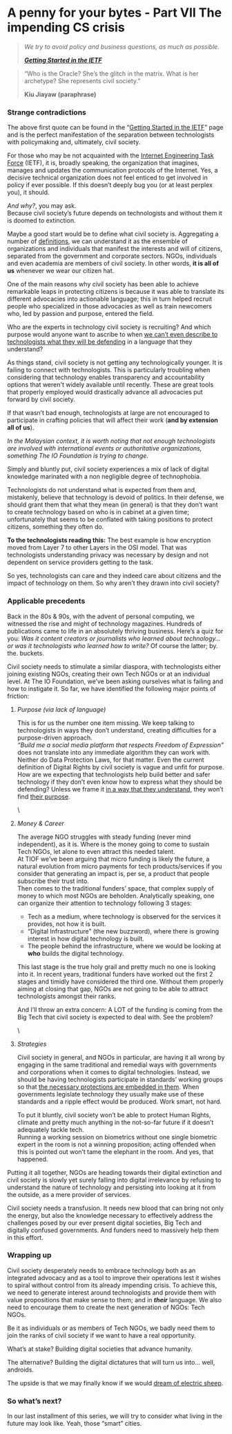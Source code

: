 # A penny for your bytes - Part VII The impending CS crisis

> _We try to avoid policy and business questions, as much as possible._
>
> [_**Getting Started in the IETF**_](https://www.ietf.org/about/participate/get-started/)

> “Who is the Oracle? She’s the glitch in the matrix. What is her archetype? She represents civil society.”
>
> **Kiu Jiayaw (paraphrase)**

### Strange contradictions <a href="#dd5a13f8-bce9-4d2f-a0dc-1a76e736abd3" id="dd5a13f8-bce9-4d2f-a0dc-1a76e736abd3"></a>

The above first quote can be found in the “[Getting Started in the IETF](https://www.ietf.org/about/participate/get-started/)” page and is the perfect manifestation of the separation between technologists with policymaking and, ultimately, civil society.

For those who may be not acquainted with the [Internet Engineering Task Force](https://www.ietf.org/) (IETF), it is, broadly speaking, the organization that imagines, manages and updates the communication protocols of the Internet. Yes, a decisive technical organization does not feel enticed to get involved in policy if ever possible. If this doesn’t deeply bug you (or at least perplex you), it should.

_And why?_, you may ask.\
Because civil society’s future depends on technologists and without them it is doomed to extinction.

Maybe a good start would be to define what civil society is. Aggregating a number of [definitions](https://en.wikipedia.org/wiki/Civil\_society), we can understand it as the ensemble of organizations and individuals that manifest the interests and will of citizens, separated from the government and corporate sectors. NGOs, individuals and even academia are members of civil society. In other words, **it is all of us** whenever we wear our citizen hat.

One of the main reasons why civil society has been able to achieve remarkable leaps in protecting citizens is because it was able to translate its different advocacies into actionable language; this in turn helped recruit people who specialized in those advocacies as well as train newcomers who, led by passion and purpose, entered the field.

Who are the experts in technology civil society is recruiting? And which purpose would anyone want to ascribe to when [we can’t even describe to technologists what they will be defending](https://www.digitalnewsasia.com/insights/byte-your-thoughts-ditching-ethics-embracing-rights) in a language that they understand?

As things stand, civil society is not getting any technologically younger. It is failing to connect with technologists. This is particularly troubling when considering that technology enables transparency and accountability options that weren't widely available until recently. These are great tools that properly employed would drastically advance all advocacies put forward by civil society.

If that wasn’t bad enough, technologists at large are not encouraged to participate in crafting policies that will affect their work (**and by extension all of us**).

_In the Malaysian context, it is worth noting that not enough technologists are involved with international events or authoritative organizations, something The IO Foundation is trying to change._

Simply and bluntly put, civil society experiences a mix of lack of digital knowledge marinated with a non negligible degree of technophobia.

Technologists do not understand what is expected from them and, mistakenly, believe that technology is devoid of politics. In their defense, we should grant them that what they mean (in general) is that they don’t want to create technology based on who is in cabinet at a given time; unfortunately that seems to be conflated with taking positions to protect citizens, something they often do.

**To the technologists reading this:** The best example is how encryption moved from Layer 7 to other Layers in the OSI model. That was technologists understanding privacy was necessary by design and not dependent on service providers getting to the task.

So yes, technologists can care and they indeed care about citizens and the impact of technology on them. So why aren’t they drawn into civil society?

### Applicable precedents <a href="#b28599de-cb77-4316-b704-fef9dabe41c4" id="b28599de-cb77-4316-b704-fef9dabe41c4"></a>

Back in the 80s & 90s, with the advent of personal computing, we witnessed the rise and might of technology magazines. Hundreds of publications came to life in an absolutely thriving business. Here’s a quiz for you: _Was it content creators or journalists who learned about technology… or was it technologists who learned how to write?_ Of course the latter; by. the. buckets.

Civil society needs to stimulate a similar diaspora, with technologists either joining existing NGOs, creating their own Tech NGOs or at an individual level. At The IO Foundation, we’ve been asking ourselves what is failing and how to instigate it. So far, we have identified the following major points of friction:

1.  _Purpose (via lack of language)_

    This is for us the number one item missing. We keep talking to technologists in ways they don’t understand, creating difficulties for a purpose-driven approach.\
    _“Build me a social media platform that respects Freedom of Expression”_ does not translate into any immediate algorithm they can work with. Neither do Data Protection Laws, for that matter. Even the current definition of Digital Rights by civil society is vague and unfit for purpose. How are we expecting that technologists help build better and safer technology if they don’t even know how to express what they should be defending? Unless we frame it [in a way that they understand](https://www.digitalnewsasia.com/insights/penny-your-bytes-part-1-about-dcdr), they won’t find [their purpose](https://www.digitalnewsasia.com/insights/penny-your-bytes-programmers-must-not-play-digital-god).

    \

2.  _Money & Career_

    The average NGO struggles with steady funding (never mind independent), as it is. Where is the money going to come to sustain Tech NGOs, let alone to even attract this needed talent.\
    At TIOF we’ve been arguing that micro funding is likely the future, a natural evolution from micro payments for tech products/services if you consider that generating an impact is, per se, a product that people subscribe their trust into.\
    Then comes to the traditional funders’ space, that complex supply of money to which most NGOs are beholden. Analytically speaking, one can organize their attention to technology following 3 stages:

    * Tech as a medium, where technology is observed for the services it provides, not how it is built.
    * “Digital Infrastructure” (the new buzzword), where there is growing interest in how digital technology is built.
    * The people behind the infrastructure, where we would be looking at **who** builds the digital technology.

    This last stage is the true holy grail and pretty much no one is looking into it. In recent years, traditional funders have worked out the first 2 stages and timidly have considered the third one. Without them properly aiming at closing that gap, NGOs are not going to be able to attract technologists amongst their ranks.

    And I’ll throw an extra concern: A LOT of the funding is coming from the Big Tech that civil society is expected to deal with. See the problem?

    \

3.  _Strategies_

    Civil society in general, and NGOs in particular, are having it all wrong by engaging in the same traditional and remedial ways with governments and corporations when it comes to digital technologies. Instead, we should be having technologists participate in standards’ working groups so that [the necessary protections are embedded in them](https://www.digitalnewsasia.com/insights/penny-your-bytes-nature-data). When governments legislate technology they usually make use of these standards and a ripple effect would be produced. Work smart, not hard.

    To put it bluntly, civil society won’t be able to protect Human Rights, climate and pretty much anything in the not-so-far future if it doesn’t adequately tackle tech.\
    Running a working session on biometrics without one single biometric expert in the room is not a winning proposition; acting offended when this is pointed out won’t tame the elephant in the room. And yes, that happened.

Putting it all together, NGOs are heading towards their digital extinction and civil society is slowly yet surely falling into digital irrelevance by refusing to understand the nature of technology and persisting into looking at it from the outside, as a mere provider of services.

Civil society needs a transfusion. It needs new blood that can bring not only the energy, but also the knowledge necessary to effectively address the challenges posed by our ever present digital societies, Big Tech and digitally confused governments. And funders need to massively help them in this effort.

### Wrapping up <a href="#bebb3482-402d-41c0-9c61-38f0eff560f3" id="bebb3482-402d-41c0-9c61-38f0eff560f3"></a>

Civil society desperately needs to embrace technology both as an integrated advocacy and as a tool to improve their operations lest it wishes to spiral without control from its already impending crisis. To achieve this, we need to generate interest around technologists and provide them with value propositions that make sense to them; and in _**their**_ language. We also need to encourage them to create the next generation of NGOs: Tech NGOs.&#x20;

Be it as individuals or as members of Tech NGOs, we badly need them to join the ranks of civil society if we want to have a real opportunity.

What’s at stake? Building digital societies that advance humanity.&#x20;

The alternative? Building the digital dictatures that will turn us into… well, androids.

The upside is that we may finally know if we would [dream of electric sheep](https://en.wikipedia.org/wiki/Do\_Androids\_Dream\_of\_Electric\_Sheep%3F).

### So what’s next? <a href="#id-352bd800-9960-4931-acb5-4d28c0f17010" id="id-352bd800-9960-4931-acb5-4d28c0f17010"></a>

In our last installment of this series, we will try to consider what living in the future may look like. Yeah, those “smart” cities.
